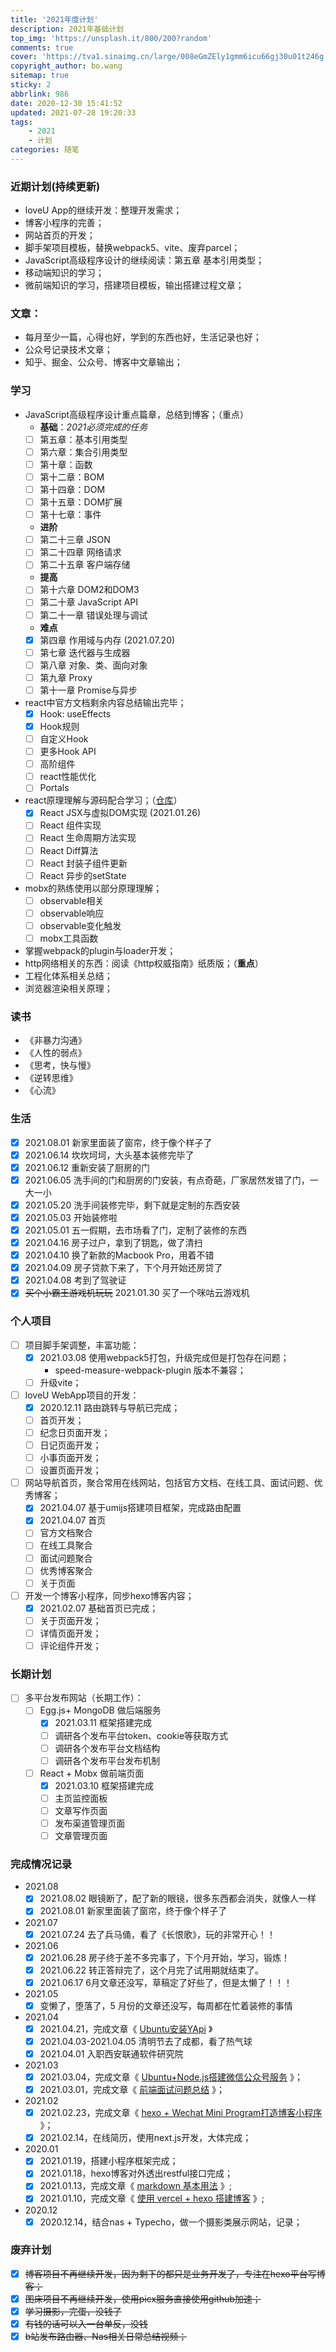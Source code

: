 ```yaml
---
title: '2021年度计划' 
description: 2021年基础计划 
top_img: 'https://unsplash.it/800/200?random'
comments: true
cover: 'https://tva1.sinaimg.cn/large/008eGmZEly1gmm6icu66gj30u01t246g.jpg'
copyright_author: bo.wang 
sitemap: true
sticky: 2 
abbrlink: 986 
date: 2020-12-30 15:41:52 
updated: 2021-07-28 19:20:33
tags:
    - 2021
    - 计划
categories: 随笔
---
```


### 近期计划(持续更新)

- loveU App的继续开发：整理开发需求；
- 博客小程序的完善；
- 网站首页的开发；
- 脚手架项目模板，替换webpack5、vite、废弃parcel；
- JavaScript高级程序设计的继续阅读：第五章 基本引用类型；
- 移动端知识的学习；
- 微前端知识的学习，搭建项目模板，输出搭建过程文章；

### 文章：

- 每月至少一篇，心得也好，学到的东西也好，生活记录也好；
- 公众号记录技术文章；
- 知乎、掘金、公众号、博客中文章输出；

### 学习

- JavaScript高级程序设计重点篇章，总结到博客；（重点）
    - **基础**：_2021必须完成的任务_
    - [ ] 第五章：基本引用类型
    - [ ] 第六章：集合引用类型
    - [ ] 第十章：函数
    - [ ] 第十二章：BOM
    - [ ] 第十四章：DOM
    - [ ] 第十五章：DOM扩展
    - [ ] 第十七章：事件
    - **进阶**
    - [ ] 第二十三章 JSON
    - [ ] 第二十四章 网络请求
    - [ ] 第二十五章 客户端存储
    - **提高**
    - [ ] 第十六章 DOM2和DOM3
    - [ ] 第二十章 JavaScript API
    - [ ] 第二十一章 错误处理与调试
    - **难点**
    - [X] 第四章 作用域与内存 (2021.07.20)
    - [ ] 第七章 迭代器与生成器
    - [ ] 第八章 对象、类、面向对象
    - [ ] 第九章 Proxy
    - [ ] 第十一章 Promise与异步
- react中官方文档剩余内容总结输出完毕；
    - [X] Hook: useEffects
    - [X] Hook规则
    - [ ] 自定义Hook
    - [ ] 更多Hook API
    - [ ] 高阶组件
    - [ ] react性能优化
    - [ ] Portals
- react原理理解与源码配合学习；（[仓库](https://github.com/webbx/learnReactPrinciple)）
    - [X] React JSX与虚拟DOM实现 (2021.01.26)
    - [ ] React 组件实现
    - [ ] React 生命周期方法实现
    - [ ] React Diff算法
    - [ ] React 封装子组件更新
    - [ ] React 异步的setState
- mobx的熟练使用以部分原理理解；
    - [ ] observable相关
    - [ ] observable响应
    - [ ] observable变化触发
    - [ ] mobx工具函数
- 掌握webpack的plugin与loader开发；
- http网络相关的东西：阅读《http权威指南》纸质版；（**重点**）
- 工程化体系相关总结；
- 浏览器渲染相关原理；

### 读书

- 《非暴力沟通》
- 《人性的弱点》
- 《思考，快与慢》
- 《逆转思维》
- 《心流》

### 生活

- [X] 2021.08.01 新家里面装了窗帘，终于像个样子了
- [X] 2021.06.14 坎坎坷坷，大头基本装修完毕了
- [X] 2021.06.12 重新安装了厨房的门
- [X] 2021.06.05 洗手间的门和厨房的门安装，有点奇葩，厂家居然发错了门，一大一小
- [X] 2021.05.20 洗手间装修完毕，剩下就是定制的东西安装
- [X] 2021.05.03 开始装修啦
- [X] 2021.05.01 五一假期，去市场看了门，定制了装修的东西
- [X] 2021.04.16 房子过户，拿到了钥匙，做了清扫
- [X] 2021.04.10 换了新款的Macbook Pro，用着不错
- [X] 2021.04.09 房子贷款下来了，下个月开始还房贷了
- [X] 2021.04.08 考到了驾驶证
- [X] ~~买个小霸王游戏机玩玩~~ 2021.01.30 买了一个咪咕云游戏机

### 个人项目

- [ ] 项目脚手架调整，丰富功能：
    - [X] 2021.03.08 使用webpack5打包，升级完成但是打包存在问题；
        - speed-measure-webpack-plugin 版本不兼容；
    - [ ] 升级vite；
- [ ] loveU WebApp项目的开发：
    - [X] 2020.12.11 路由跳转与导航已完成；
    - [ ] 首页开发；
    - [ ] 纪念日页面开发；
    - [ ] 日记页面开发；
    - [ ] 小事页面开发；
    - [ ] 设置页面开发；
- [ ] 网站导航首页，聚合常用在线网站，包括官方文档、在线工具、面试问题、优秀博客；
    - [X] 2021.04.07 基于umijs搭建项目框架，完成路由配置
    - [X] 2021.04.07 首页
    - [ ] 官方文档聚合
    - [ ] 在线工具聚合
    - [ ] 面试问题聚合
    - [ ] 优秀博客聚合
    - [ ] 关于页面
- [ ] 开发一个博客小程序，同步hexo博客内容；
    - [X] 2021.02.07 基础首页已完成；
    - [ ] 关于页面开发；
    - [ ] 详情页面开发；
    - [ ] 评论组件开发；

### 长期计划

- [ ] 多平台发布网站（长期工作）：
    - [ ] Egg.js+ MongoDB 做后端服务
        - [X] 2021.03.11 框架搭建完成
        - [ ] 调研各个发布平台token、cookie等获取方式
        - [ ] 调研各个发布平台文档结构
        - [ ] 调研各个发布平台发布机制
    - [ ] React + Mobx 做前端页面
        - [X] 2021.03.10 框架搭建完成
        - [ ] 主页监控面板
        - [ ] 文章写作页面
        - [ ] 发布渠道管理页面
        - [ ] 文章管理页面

### 完成情况记录

- 2021.08
    - [X] 2021.08.02 眼镜断了，配了新的眼镜，很多东西都会消失，就像人一样
    - [X] 2021.08.01 新家里面装了窗帘，终于像个样子了
- 2021.07
    - [X] 2021.07.24 去了兵马俑，看了《长恨歌》，玩的非常开心！！
- 2021.06
    - [X] 2021.06.28 房子终于差不多完事了，下个月开始，学习，锻炼！
    - [X] 2021.06.22 转正答辩完了，这个月完了试用期就结束了。
    - [X] 2021.06.17 6月文章还没写，草稿定了好些了，但是太懒了！！！
- 2021.05
    - [X] 变懒了，堕落了，5 月份的文章还没写，每周都在忙着装修的事情
- 2021.04
    - [X] 2021.04.21，完成文章《 [Ubuntu安装YApi](https://blog.wangboweb.site/2021/04/21/28295.html) 》
    - [X] 2021.04.03-2021.04.05 清明节去了成都，看了热气球
    - [X] 2021.04.01 入职西安联通软件研究院
- 2021.03
    - [X] 2021.03.04，完成文章《 [Ubuntu+Node.js搭建微信公众号服务](https://blog.wangboweb.site/2021/03/04/53112.html) 》；
    - [X] 2021.03.01，完成文章《 [前端面试问题总结](https://blog.wangboweb.site/2021/03/01/53542.html) 》；
- 2021.02
    - [X] 2021.02.23，完成文章《 [hexo + Wechat Mini Program打造博客小程序](https://blog.wangboweb.site/2021/02/08/63103.html) 》；
    - [X] 2021.02.14，在线简历，使用next.js开发，大体完成；
- 2020.01
    - [X] 2021.01.19，搭建小程序框架完成；
    - [X] 2021.01.18，hexo博客对外透出restful接口完成；
    - [X] 2021.01.13，完成文章《 [markdown 基本用法](https://blog.wangboweb.site/2021/01/13/9439.html) 》;
    - [X] 2021.01.10，完成文章《 [使用 vercel + hexo 搭建博客](https://blog.wangboweb.site/2021/01/08/58.html) 》;
- 2020.12
    - [X] 2020.12.14，结合nas + Typecho，做一个摄影类展示网站，记录；

### 废弃计划

- [X] ~~博客项目不再继续开发，因为剩下的都只是业务开发了，专注在hexo平台写博客；~~
- [X] ~~图床项目不再继续开发，使用picx服务直接使用github加速；~~
- [X] ~~学习摄影，完蛋，没钱了~~
- [X] ~~有钱的话可以入一台单反，没钱~~
- [X] ~~b站发布路由器、Nas相关日常总结视频；~~
